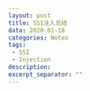 ```yaml
---
layout: post
title: SSI注入总结
data: 2020-01-18
categories: Notes
tags: 
 - SSI
 - Injection
description:
excerpt_separator: ""
---
```

